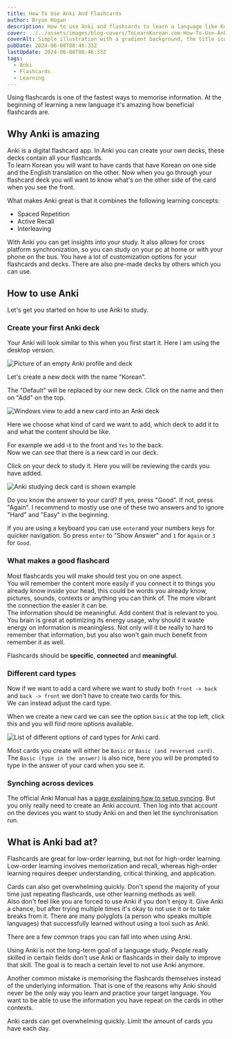 ```yaml
---
title: How To Use Anki And Flashcards
author: Bryan Hogan
description: How to use Anki and flashcards to learn a language like Korean.
cover: ../../assets/images/blog-covers/ToLearnKorean.com-How-To-Use-Anki-Korean-Language.png
coverAlt: Simple illustration with a gradient background, the title icon which is a simplified version of the Anki logo is placed prominently in the center.
pubDate: 2024-06-08T08:46:33Z
lastUpdate: 2024-06-08T08:46:33Z
tags:
  - Anki
  - Flashcards
  - Learning
---
```


Using flashcards is one of the fastest ways to memorise information. At the beginning of learning a new language it's amazing how beneficial flashcards are.

## Why Anki is amazing
Anki is a digital flashcard app. In Anki you can create your own decks, these decks contain all your flashcards.  
To learn Korean you will want to have cards that have Korean on one side and the English translation on the other. Now when you go through your flashcard deck you will want to know what's on the other side of the card when you see the front.

What makes Anki great is that it combines the following learning concepts:
- Spaced Repetition
- Active Recall
- Interleaving

With Anki you can get insights into your study. It also allows for cross platform synchronization, so you can study on your pc at home or with your phone on the bus. You have a lot of customization options for your flashcards and decks. There are also pre-made decks by others which you can use.

## How to use Anki
Let's get you started on how to use Anki to study.

### Create your first Anki deck
Your Anki will look similar to this when you first start it. Here I am using the desktop version.

![Picture of an empty Anki profile and deck](../../assets/images/blog/Anki-Empty-Deck.png)

Let's create a new deck with the name "Korean".

The "Default" will be replaced by our new deck. Click on the name and then on "Add" on the top.

![Windows view to add a new card into an Anki deck](../../assets/images/blog/Anki-Add-Card-View.png)

Here we choose what kind of card we want to add, which deck to add it to and what the content should be like.

For example we add `네` to the front and `Yes` to the back.  
Now we can see that there is a new card in our deck.

Click on your deck to study it. Here you will be reviewing the cards you have added.

![Anki studying deck card is shown example](../../assets/images/blog/Anki-Card-Study-Example.png)

Do you know the answer to your card? If yes, press "Good". If not, press "Again". I recommend to mostly use one of these two answers and to ignore "Hard" and "Easy" in the beginning.

If you are using a keyboard you can use `enter`and your numbers keys for quicker navigation. So press `enter` to "Show Answer" and `1` for `Again` or `3` for `Good`. 

### What makes a good flashcard
Most flashcards you will make should test you on one aspect.  
You will remember the content more easily if you connect it to things you already know inside your head, this could be words you already know, pictures, sounds, contexts or anything you can think of. The more vibrant the connection the easier it can be.  
The information should be meaningful. Add content that is relevant to you. You brain is great at optimizing its energy usage, why should it waste energy on information is meaningless. Not only will it be really to hard to remember that information, but you also won't gain much benefit from remember it as well.

Flashcards should be **specific**, **connected** and **meaningful**.

### Different card types
Now if we want to add a card where we want to study both `front -> back` and `back -> front` we don't have to create two cards for this.  
We can instead adjust the card type.

When we create a new card we can see the option `basic` at the top left, click this and you will find more options available.

![List of different options of card types for Anki card.](../../assets/images/blog/Anki-Note-Type-Options.png)

Most cards you create will either be `Basic` or `Basic (and reversed card)`. The `Basic (type in the answer)` is also nice, here you will be prompted to type in the answer of your card when you see it.

### Synching across devices
The official Anki Manual has a [page explaining how to setup syncing](https://docs.ankiweb.net/syncing.html). But you only really need to create an Anki account. Then log into that account on the devices you want to study Anki on and then let the synchronisation run.

## What is Anki bad at?
Flashcards are great for low-order learning, but not for high-order learning. Low-order learning involves memorization and recall, whereas high-order learning requires deeper understanding, critical thinking, and application.

Cards can also get overwhelming quickly. Don't spend the majority of your time just repeating flashcards, use other learning methods as well.  
Also don't feel like you are forced to use Anki if you don't enjoy it. Give Anki a chance, but after trying multiple times it's okay to not use it or to take breaks from it. There are many polyglots (a person who speaks multiple languages) that successfully learned without using a tool such as Anki.

There are a few common traps you can fall into when using Anki.

Using Anki is not the long-term goal of a language study. People really skilled in certain fields don't use Anki or flashcards in their daily to improve that skill. The goal is to reach a certain level to not use Anki anymore.

Another common mistake is memorising the flashcards themselves instead of the underlying information. That is one of the reasons why Anki should never be the only way you learn and practice your target language. You want to be able to use the information you have repeat on the cards in other contexts.

Anki cards can get overwhelming quickly. Limit the amount of cards you have each day.